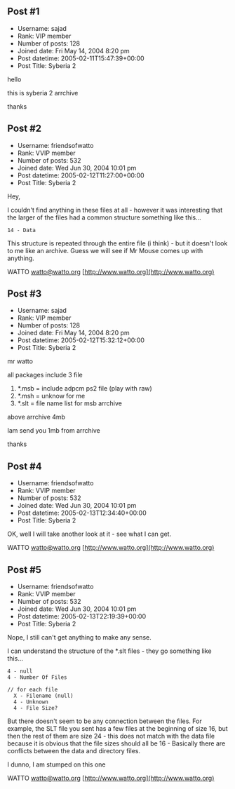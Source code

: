 ## Post #1
- Username: sajad
- Rank: VIP member
- Number of posts: 128
- Joined date: Fri May 14, 2004 8:20 pm
- Post datetime: 2005-02-11T15:47:39+00:00
- Post Title: Syberia 2

hello

this is syberia 2 arrchive

thanks
## Post #2
- Username: friendsofwatto
- Rank: VVIP member
- Number of posts: 532
- Joined date: Wed Jun 30, 2004 10:01 pm
- Post datetime: 2005-02-12T11:27:00+00:00
- Post Title: Syberia 2

Hey,

I couldn't find anything in these files at all - however it was interesting that the larger of the files had a common structure something like this...

```
14 - Data
```


This structure is repeated through the entire file (i think) - but it doesn't look to me like an archive. Guess we will see if Mr Mouse comes up with anything.

WATTO
[watto@watto.org](mailto:watto@watto.org)
[http://www.watto.org](http://www.watto.org)
## Post #3
- Username: sajad
- Rank: VIP member
- Number of posts: 128
- Joined date: Fri May 14, 2004 8:20 pm
- Post datetime: 2005-02-12T15:32:12+00:00
- Post Title: Syberia 2

mr watto

all packages include 3 file 

1. *.msb = include adpcm ps2 file (play with raw)
2. *.msh = unknow for me
3. *.slt    = file name list  for msb arrchive

above arrchive 4mb

Iam send you 1mb from arrchive

thanks
## Post #4
- Username: friendsofwatto
- Rank: VVIP member
- Number of posts: 532
- Joined date: Wed Jun 30, 2004 10:01 pm
- Post datetime: 2005-02-13T12:34:40+00:00
- Post Title: Syberia 2

OK, well I will take another look at it - see what I can get.

WATTO
[watto@watto.org](mailto:watto@watto.org)
[http://www.watto.org](http://www.watto.org)
## Post #5
- Username: friendsofwatto
- Rank: VVIP member
- Number of posts: 532
- Joined date: Wed Jun 30, 2004 10:01 pm
- Post datetime: 2005-02-13T22:19:39+00:00
- Post Title: Syberia 2

Nope, I still can't get anything to make any sense.

I can understand the structure of the *.slt files - they go something like this...

```
4 - null
4 - Number Of Files

// for each file
  X - Filename (null)
  4 - Unknown
  4 - File Size?
```


But there doesn't seem to be any connection between the files. For example, the SLT file you sent has a few files at the beginning of size 16, but then the rest of them are size 24 - this does not match with the data file because it is obvious that the file sizes should all be 16 - Basically there are conflicts between the data and directory files.

I dunno, I am stumped on this one 

WATTO
[watto@watto.org](mailto:watto@watto.org)
[http://www.watto.org](http://www.watto.org)
